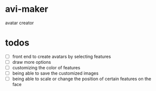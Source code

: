 # avi-maker
avatar creator

# todos
- [ ] front end to create avatars by selecting features
- [ ] draw more options
- [ ] customizing the color of features
- [ ] being able to save the customized images
- [ ] being able to scale or change the position of certain features on the face
